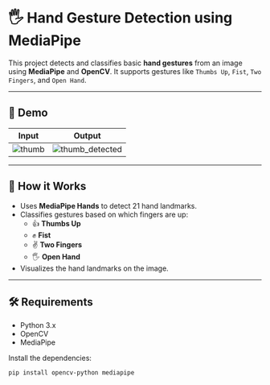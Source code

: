 # 🖐️ Hand Gesture Detection using MediaPipe

This project detects and classifies basic **hand gestures** from an image using **MediaPipe** and **OpenCV**. It supports gestures like `Thumbs Up`, `Fist`, `Two Fingers`, and `Open Hand`.

---

## 📸 Demo

| Input | Output |
|-------|--------|
| ![thumb](examples/thumb_input.jpg) | ![thumb_detected](examples/thumb_detected.jpg) |

---

## 🧠 How it Works

- Uses **MediaPipe Hands** to detect 21 hand landmarks.
- Classifies gestures based on which fingers are up:
  - 👍 **Thumbs Up**
  - ✊ **Fist**
  - ✌️ **Two Fingers**
  - 🖐️ **Open Hand**
- Visualizes the hand landmarks on the image.

---

## 🛠️ Requirements

- Python 3.x
- OpenCV
- MediaPipe

Install the dependencies:

```bash
pip install opencv-python mediapipe
